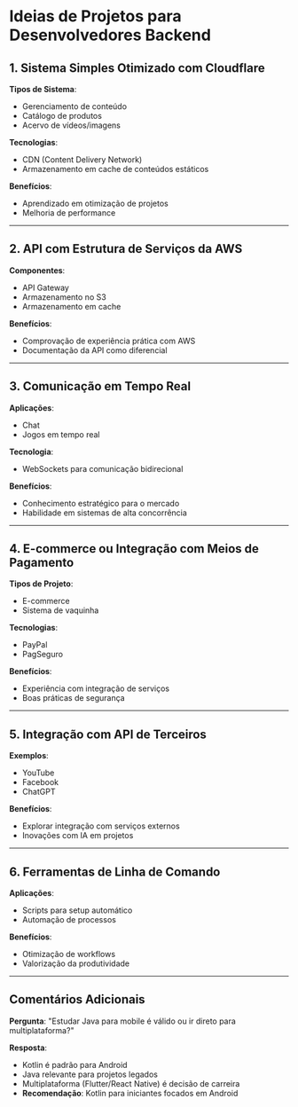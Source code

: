 # Ideias de Projetos para Desenvolvedores Backend

## 1. Sistema Simples Otimizado com Cloudflare

**Tipos de Sistema**:

- Gerenciamento de conteúdo
- Catálogo de produtos
- Acervo de vídeos/imagens

**Tecnologias**:

- CDN (Content Delivery Network)
- Armazenamento em cache de conteúdos estáticos

**Benefícios**:

- Aprendizado em otimização de projetos
- Melhoria de performance

---

## 2. API com Estrutura de Serviços da AWS

**Componentes**:

- API Gateway
- Armazenamento no S3
- Armazenamento em cache

**Benefícios**:

- Comprovação de experiência prática com AWS
- Documentação da API como diferencial

---

## 3. Comunicação em Tempo Real

**Aplicações**:

- Chat
- Jogos em tempo real

**Tecnologia**:

- WebSockets para comunicação bidirecional

**Benefícios**:

- Conhecimento estratégico para o mercado
- Habilidade em sistemas de alta concorrência

---

## 4. E-commerce ou Integração com Meios de Pagamento

**Tipos de Projeto**:

- E-commerce
- Sistema de vaquinha

**Tecnologias**:

- PayPal
- PagSeguro

**Benefícios**:

- Experiência com integração de serviços
- Boas práticas de segurança

---

## 5. Integração com API de Terceiros

**Exemplos**:

- YouTube
- Facebook
- ChatGPT

**Benefícios**:

- Explorar integração com serviços externos
- Inovações com IA em projetos

---

## 6. Ferramentas de Linha de Comando

**Aplicações**:

- Scripts para setup automático
- Automação de processos

**Benefícios**:

- Otimização de workflows
- Valorização da produtividade

---

## Comentários Adicionais

**Pergunta**:
"Estudar Java para mobile é válido ou ir direto para multiplataforma?"

**Resposta**:

- Kotlin é padrão para Android
- Java relevante para projetos legados
- Multiplataforma (Flutter/React Native) é decisão de carreira
- **Recomendação**: Kotlin para iniciantes focados em Android
